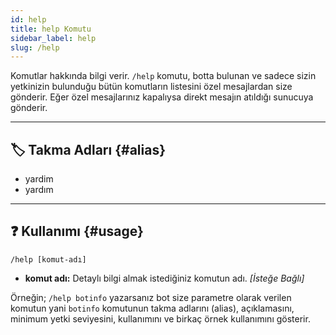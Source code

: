 ```yaml
---
id: help
title: help Komutu
sidebar_label: help
slug: /help
---
```

Komutlar hakkında bilgi verir. `/help` komutu, botta bulunan ve sadece sizin yetkinizin bulunduğu bütün komutların 
listesini özel mesajlardan size gönderir. Eğer özel mesajlarınız kapalıysa direkt mesajın atıldığı sunucuya gönderir.

---

## 🏷️ Takma Adları {#alias}

- yardim
- yardım

---

## ❓ Kullanımı {#usage}
`/help [komut-adı]`

- **komut adı:** Detaylı bilgi almak istediğiniz komutun adı. *[İsteğe Bağlı]*

Örneğin; `/help botinfo` yazarsanız bot size parametre olarak verilen komutun yani `botinfo` komutunun takma adlarını 
(alias), açıklamasını, minimum yetki seviyesini, kullanımını ve birkaç örnek kullanımını gösterir.
